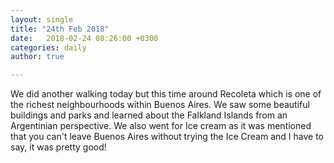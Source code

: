 ```yaml
---
layout: single
title: "24th Feb 2018"
date:   2018-02-24 08:26:00 +0300
categories: daily
author: true

---
```


We did another walking today but this time around Recoleta which is one of the richest neighbourhoods within Buenos Aires. We saw some beautiful buildings and parks and learned about the Falkland Islands from an Argentinian perspective. We also went for Ice cream as it was mentioned that you can't leave Buenos Aires without trying the Ice Cream and I have to say, it was pretty good!
